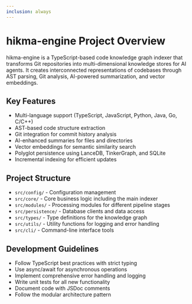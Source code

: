 ```yaml
---
inclusion: always
---
```


# hikma-engine Project Overview

hikma-engine is a TypeScript-based code knowledge graph indexer that transforms Git repositories into multi-dimensional knowledge stores for AI agents. It creates interconnected representations of codebases through AST parsing, Git analysis, AI-powered summarization, and vector embeddings.

## Key Features

- Multi-language support (TypeScript, JavaScript, Python, Java, Go, C/C++)
- AST-based code structure extraction
- Git integration for commit history analysis
- AI-enhanced summaries for files and directories
- Vector embeddings for semantic similarity search
- Polyglot persistence using LanceDB, TinkerGraph, and SQLite
- Incremental indexing for efficient updates

## Project Structure

- `src/config/` - Configuration management
- `src/core/` - Core business logic including the main indexer
- `src/modules/` - Processing modules for different pipeline stages
- `src/persistence/` - Database clients and data access
- `src/types/` - Type definitions for the knowledge graph
- `src/utils/` - Utility functions for logging and error handling
- `src/cli/` - Command-line interface tools

## Development Guidelines

- Follow TypeScript best practices with strict typing
- Use async/await for asynchronous operations
- Implement comprehensive error handling and logging
- Write unit tests for all new functionality
- Document code with JSDoc comments
- Follow the modular architecture pattern
